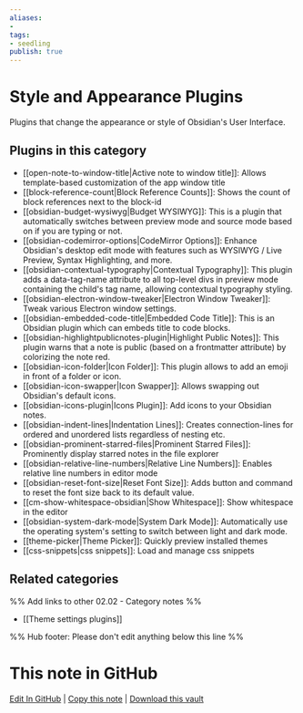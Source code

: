 ```yaml
---
aliases:
- 
tags: 
- seedling 
publish: true
---
```



# Style and Appearance Plugins

Plugins that change the appearance or style of Obsidian's User Interface.

## Plugins in this category

- [[open-note-to-window-title|Active note to window title]]: Allows template-based customization of the app window title
- [[block-reference-count|Block Reference Counts]]: Shows the count of block references next to the block-id
- [[obsidian-budget-wysiwyg|Budget WYSIWYG]]: This is a plugin that automatically switches between preview mode and source mode based on if you are typing or not.
- [[obsidian-codemirror-options|CodeMirror Options]]: Enhance Obsidian's desktop edit mode with features such as WYSIWYG / Live Preview, Syntax Highlighting, and more.
- [[obsidian-contextual-typography|Contextual Typography]]: This plugin adds a data-tag-name attribute to all top-level divs in preview mode containing the child's tag name, allowing contextual typography styling.
- [[obsidian-electron-window-tweaker|Electron Window Tweaker]]: Tweak various Electron window settings.
- [[obsidian-embedded-code-title|Embedded Code Title]]: This is an Obsidian plugin which can embeds title to code blocks.
- [[obsidian-highlightpublicnotes-plugin|Highlight Public Notes]]: This plugin warns that a note is public (based on a frontmatter attribute) by colorizing the note red.
- [[obsidian-icon-folder|Icon Folder]]: This plugin allows to add an emoji in front of a folder or icon.
- [[obsidian-icon-swapper|Icon Swapper]]: Allows swapping out Obsidian's default icons.
- [[obsidian-icons-plugin|Icons Plugin]]: Add icons to your Obsidian notes.
- [[obsidian-indent-lines|Indentation Lines]]: Creates connection-lines for ordered and unordered lists regardless of nesting etc.
- [[obsidian-prominent-starred-files|Prominent Starred Files]]: Prominently display starred notes in the file explorer
- [[obsidian-relative-line-numbers|Relative Line Numbers]]: Enables relative line numbers in editor mode
- [[obsidian-reset-font-size|Reset Font Size]]: Adds button and command to reset the font size back to its default value.
- [[cm-show-whitespace-obsidian|Show Whitespace]]: Show whitespace in the editor
- [[obsidian-system-dark-mode|System Dark Mode]]: Automatically use the operating system's setting to switch between light and dark mode.
- [[theme-picker|Theme Picker]]: Quickly preview installed themes
- [[css-snippets|css snippets]]: Load and manage css snippets

## Related categories

%% Add links to other 02.02 - Category notes %%

- [[Theme settings plugins]]

%% Hub footer: Please don't edit anything below this line %%

# This note in GitHub

<span class="git-footer">[Edit In GitHub](https://github.dev/obsidian-community/obsidian-hub/blob/main/02%20-%20Community%20Expansions/02.01%20Plugins%20by%20Category/Style%20and%20Appearance%20Plugins.md "git-hub-edit-note") | [Copy this note](https://raw.githubusercontent.com/obsidian-community/obsidian-hub/main/02%20-%20Community%20Expansions/02.01%20Plugins%20by%20Category/Style%20and%20Appearance%20Plugins.md "git-hub-copy-note") | [Download this vault](https://github.com/obsidian-community/obsidian-hub/archive/refs/heads/main.zip "git-hub-download-vault") </span>
